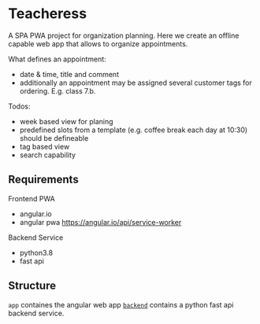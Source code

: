 # Teacheress

A SPA PWA project for organization planning.
Here we create an offline capable web app that allows to organize appointments.

What defines an appointment:
- date & time, title and comment
- additionally an appointment may be assigned several customer tags for ordering. E.g. class 7.b.

Todos:
- week based view for planing
- predefined slots from a template (e.g. coffee break each day at 10:30) should be defineable
- tag based view
- search capability

## Requirements

Frontend PWA
- angular.io
- angular pwa
    https://angular.io/api/service-worker

Backend Service
- python3.8
- fast api

## Structure

`app` containes the angular web app
[`backend`](backend/Readme.md) contains a python fast api backend service.
